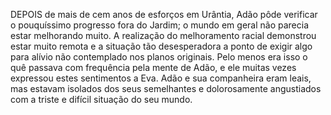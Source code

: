 ﻿DEPOIS de mais de cem anos de esforços em Urântia, Adão pôde verificar o pouquíssimo progresso fora do Jardim; o mundo em geral não parecia estar melhorando muito. A realização do melhoramento racial demonstrou estar muito remota e a situação tão desesperadora a ponto de exigir algo para alívio não contemplado nos planos originais. Pelo menos era isso o quê passava com frequência pela mente de Adão, e ele muitas vezes expressou estes sentimentos a Eva. Adão e sua companheira eram leais, mas estavam isolados dos seus semelhantes e dolorosamente angustiados com a triste e difícil situação do seu mundo.